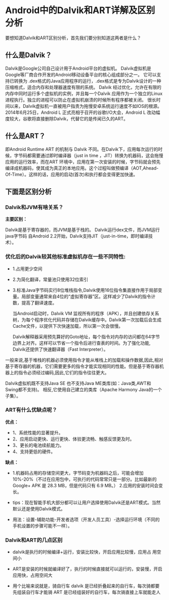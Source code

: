 Android中的Dalvik和ART详解及区别分析
===
要想知道Dalvik和ART区别分析，首先我们要分别知道这两者是什么？

## 什么是Dalvik？
Dalvik是Google公司自己设计用于Android平台的虚拟机。
Dalvik虚拟机是Google等厂商合作开发的Android移动设备平台的核心组成部分之一。
它可以支持已转换为 .dex格式的Java应用程序的运行，.dex格式是专为Dalvik设计的一种压缩格式，适合内存和处理器速度有限的系统。
Dalvik 经过优化，允许在有限的内存中同时运行多个虚拟机的实例，并且每一个Dalvik 应用作为一个独立的Linux 进程执行。独立的进程可以防止在虚拟机崩溃的时候所有程序都被关闭。
很长时间以来，Dalvik虚拟机一直被用户指责为拖慢安卓系统运行速度不如IOS的根源。
2014年6月25日，Android L 正式亮相于召开的谷歌I/O大会，Android L 改动幅度较大，谷歌将直接删除Dalvik，代替它的是传闻已久的ART。

## 什么是ART？
即Android Runtime
ART 的机制与 Dalvik 不同。在Dalvik下，应用每次运行的时候，字节码都需要通过即时编译器（just in time ，JIT）转换为机器码，这会拖慢应用的运行效率，而在ART 环境中，应用在第一次安装的时候，字节码就会预先编译成机器码，使其成为真正的本地应用。这个过程叫做预编译（AOT,Ahead-Of-Time）。这样的话，应用的启动(首次)和执行都会变得更加快速。

## 下面是区别分析

### **Dalvik和JVM有啥关系？**

**主要区别：**

Dalvik是基于寄存器的，而JVM是基于栈的。
Dalvik运行dex文件，而JVM运行java字节码
自Android 2.2开始，Dalvik支持JIT（just-in-time，即时编译技术）。

### **优化后的Dalvik较其他标准虚拟机存在一些不同特性:**

* 1.占用更少空间　
* 2.为简化翻译，常量池只使用32位索引　　
* 3.标准Java字节码实行8位堆栈指令,Dalvik使用16位指令集直接作用于局部变量。局部变量通常来自4位的“虚拟寄存器”区。这样减少了Dalvik的指令计数，提高了翻译速度。　

	当Android启动时，Dalvik VM 监视所有的程序（APK），并且创建依存关系树，为每个程序优化代码并存储在Dalvik缓存中。Dalvik第一次加载后会生成Cache文件，以提供下次快速加载，所以第一次会很慢。
	
	Dalvik解释器采用预先算好的Goto地址，每个指令对内存的访问都在64字节边界上对齐。这样可以节省一个指令后进行查表的时间。为了强化功能, Dalvik还提供了快速翻译器（Fast Interpreter）。

一般来说,基于堆栈的机器必须使用指令才能从堆栈上的加载和操作数据,因此,相对基于寄存器的机器，它们需要更多的指令才能实现相同的性能。但是基于寄存器机器上的指令必须经过编码,因此,它们的指令往往更大。

Dalvik虚拟机既不支持Java SE 也不支持Java ME类库(如：Java类,AWT和Swing都不支持)。 相反,它使用自己建立的类库（Apache Harmony Java的一个子集）。

### **ART有什么优缺点呢？**

**优点：**

* 1、系统性能的显著提升。
* 2、应用启动更快、运行更快、体验更流畅、触感反馈更及时。
* 3、更长的电池续航能力。
* 4、支持更低的硬件。

**缺点：**

* 1.机器码占用的存储空间更大，字节码变为机器码之后，可能会增加10%-20%（不过在应用包中，可执行的代码常常只是一部分。比如最新的 Google+ APK 是 28.3 MB，但是代码只有 6.9 MB。）
2.应用的安装时间会变长。

* tips：现在智能手机大部分都可以让用户选择使用Dalvik还是ART模式。当然默认还是使用Dalvik模式。

* 用法：设置-辅助功能-开发者选项（开发人员工具）-选择运行环境（不同的手机设置的步骤可能不一样）。

### **Dalvik和ART的几点区别**

* dalvik是执行的时候编译+运行，安装比较快，开启应用比较慢，应用占
用空间小
* ART是安装的时候就编译好了，执行的时候直接就可以运行的，安装慢，开启应用快，占用空间大

* 用个比喻来说就是，骑自行车
dalvik 是已经折叠起来的自行车，每次骑都要先组装自行车才能骑
ART 是已经组装好的自行车，每次骑直接上车就能走人